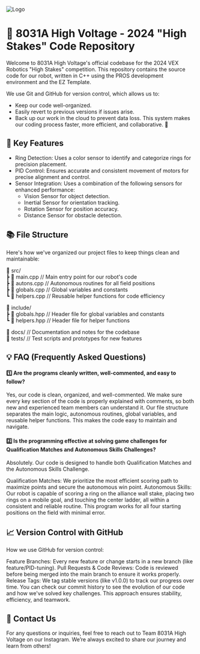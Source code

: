 
![Logo](https://i.ibb.co/9wBYq0C/Screenshot-2024-12-08-204044.png)


# 📢 8031A High Voltage - 2024 "High Stakes" Code Repository

Welcome to 8031A High Voltage's official codebase for the 2024 VEX Robotics "High Stakes" competition. This repository contains the source code for our robot, written in C++ using the PROS development environment and the EZ Template.

We use Git and GitHub for version control, which allows us to:

- Keep our code well-organized.
- Easily revert to previous versions if issues arise.
- Back up our work in the cloud to prevent data loss.
This system makes our coding process faster, more efficient, and collaborative. 🚀




## 🚀 Key Features

- Ring Detection: Uses a color sensor to identify and categorize rings for precision placement.
- PID Control: Ensures accurate and consistent movement of motors for precise alignment and control.
- Sensor Integration: Uses a combination of the following sensors for enhanced performance:
  - Vision Sensor for object detection.
  - Inertial Sensor for orientation tracking.
  - Rotation Sensor for position accuracy.
  - Distance Sensor for obstacle detection.


## 📚 File Structure

Here's how we've organized our project files to keep things clean and maintainable:

📂 src/  
  ┣ 📜 main.cpp           // Main entry point for our robot's code  
  ┣ 📜 autons.cpp         // Autonomous routines for all field positions  
  ┣ 📜 globals.cpp        // Global variables and constants  
  ┗ 📜 helpers.cpp        // Reusable helper functions for code efficiency  

📂 include/  
  ┣ 📜 globals.hpp       // Header file for global variables and constants  
  ┗ 📜 helpers.hpp       // Header file for helper functions  

📂 docs/                // Documentation and notes for the codebase  
📂 tests/               // Test scripts and prototypes for new features    

## 💡 FAQ (Frequently Asked Questions)

#### 1️⃣ Are the programs cleanly written, well-commented, and easy to follow?

Yes, our code is clean, organized, and well-commented. We make sure every key section of the code is properly explained with comments, so both new and experienced team members can understand it. Our file structure separates the main logic, autonomous routines, global variables, and reusable helper functions. This makes the code easy to maintain and navigate.

#### 2️⃣ Is the programming effective at solving game challenges for Qualification Matches and Autonomous Skills Challenges?

Absolutely. Our code is designed to handle both Qualification Matches and the Autonomous Skills Challenge.

Qualification Matches: We prioritize the most efficient scoring path to maximize points and secure the autonomous win point.
Autonomous Skills: Our robot is capable of scoring a ring on the alliance wall stake, placing two rings on a mobile goal, and touching the center ladder, all within a consistent and reliable routine. This program works for all four starting positions on the field with minimal error.



## 📈 Version Control with GitHub

How we use GitHub for version control:

Feature Branches: Every new feature or change starts in a new branch (like feature/PID-tuning).
Pull Requests & Code Reviews: Code is reviewed before being merged into the main branch to ensure it works properly.
Release Tags: We tag stable versions (like v1.0.0) to track our progress over time.
You can check our commit history to see the evolution of our code and how we've solved key challenges. This approach ensures stability, efficiency, and teamwork.
## 📲 Contact Us

For any questions or inquiries, feel free to reach out to Team 8031A High Voltage on our Instagram. We’re always excited to share our journey and learn from others!

